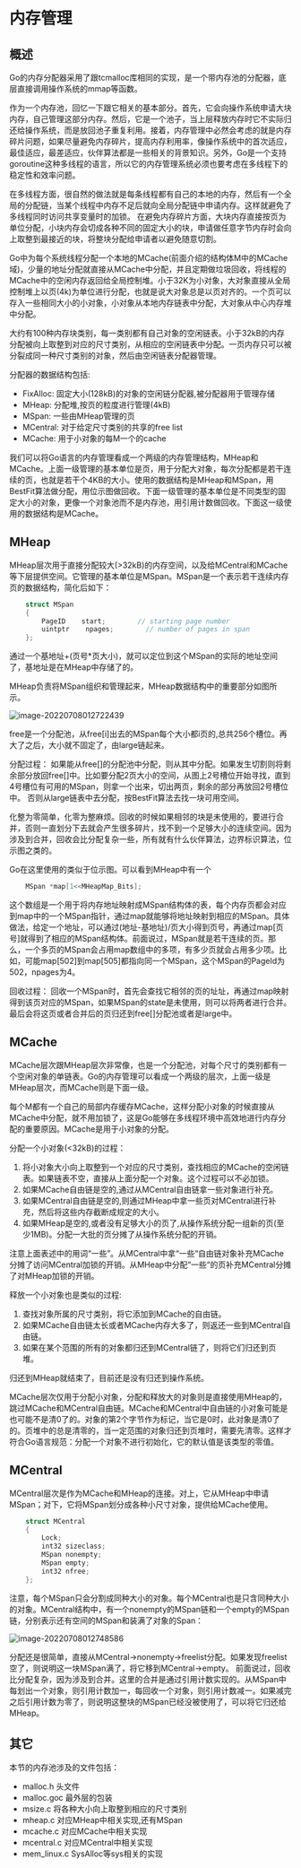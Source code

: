 #  内存管理

## 概述

Go的内存分配器采用了跟tcmalloc库相同的实现，是一个带内存池的分配器，底层直接调用操作系统的mmap等函数。

作为一个内存池，回忆一下跟它相关的基本部分。首先，它会向操作系统申请大块内存，自己管理这部分内存。然后，它是一个池子，当上层释放内存时它不实际归还给操作系统，而是放回池子重复利用。接着，内存管理中必然会考虑的就是内存碎片问题，如果尽量避免内存碎片，提高内存利用率，像操作系统中的首次适应，最佳适应，最差适应，伙伴算法都是一些相关的背景知识。另外，Go是一个支持goroutine这种多线程的语言，所以它的内存管理系统必须也要考虑在多线程下的稳定性和效率问题。

在多线程方面，很自然的做法就是每条线程都有自己的本地的内存，然后有一个全局的分配链，当某个线程中内存不足后就向全局分配链中申请内存。这样就避免了多线程同时访问共享变量时的加锁。 在避免内存碎片方面，大块内存直接按页为单位分配，小块内存会切成各种不同的固定大小的块，申请做任意字节内存时会向上取整到最接近的块，将整块分配给申请者以避免随意切割。

Go中为每个系统线程分配一个本地的MCache(前面介绍的结构体M中的MCache域)，少量的地址分配就直接从MCache中分配，并且定期做垃圾回收，将线程的MCache中的空闲内存返回给全局控制堆。小于32K为小对象，大对象直接从全局控制堆上以页(4k)为单位进行分配，也就是说大对象总是以页对齐的。一个页可以存入一些相同大小的小对象，小对象从本地内存链表中分配，大对象从中心内存堆中分配。

大约有100种内存块类别，每一类别都有自己对象的空闲链表。小于32kB的内存分配被向上取整到对应的尺寸类别，从相应的空闲链表中分配。一页内存只可以被分裂成同一种尺寸类别的对象，然后由空闲链表分配器管理。

分配器的数据结构包括:

- FixAlloc: 固定大小(128kB)的对象的空闲链分配器,被分配器用于管理存储
- MHeap: 分配堆,按页的粒度进行管理(4kB)
- MSpan: 一些由MHeap管理的页
- MCentral: 对于给定尺寸类别的共享的free list
- MCache: 用于小对象的每M一个的cache

我们可以将Go语言的内存管理看成一个两级的内存管理结构，MHeap和MCache。上面一级管理的基本单位是页，用于分配大对象，每次分配都是若干连续的页，也就是若干个4KB的大小。使用的数据结构是MHeap和MSpan，用BestFit算法做分配，用位示图做回收。下面一级管理的基本单位是不同类型的固定大小的对象，更像一个对象池而不是内存池，用引用计数做回收。下面这一级使用的数据结构是MCache。

## MHeap

MHeap层次用于直接分配较大(>32kB)的内存空间，以及给MCentral和MCache等下层提供空间。它管理的基本单位是MSpan。MSpan是一个表示若干连续内存页的数据结构，简化后如下：

```C
    struct MSpan
    {
        PageID    start;        // starting page number
        uintptr    npages;        // number of pages in span
    };
```

通过一个基地址+(页号*页大小)，就可以定位到这个MSpan的实际的地址空间了，基地址是在MHeap中存储了的。

MHeap负责将MSpan组织和管理起来，MHeap数据结构中的重要部分如图所示。



![image-20220708012722439](https://typroa-pic-sh-1258186845.cos.ap-shanghai.myqcloud.com/img/202207080127632.png)

free是一个分配池，从free[i]出去的MSpan每个大小都i页的,总共256个槽位。再大了之后，大小就不固定了，由large链起来。

分配过程： 如果能从free[]的分配池中分配，则从其中分配。如果发生切割则将剩余部分放回free[]中。比如要分配2页大小的空间，从图上2号槽位开始寻找，直到4号槽位有可用的MSpan，则拿一个出来，切出两页，剩余的部分再放回2号槽位中。 否则从large链表中去分配，按BestFit算法去找一块可用空间。

化整为零简单，化零为整麻烦。回收的时候如果相邻的块是未使用的，要进行合并，否则一直划分下去就会产生很多碎片，找不到一个足够大小的连续空间。因为涉及到合并，回收会比分配复杂一些，所有就有什么伙伴算法，边界标识算法，位示图之类的。

Go在这里使用的类似于位示图。可以看到MHeap中有一个

```C
    MSpan *map[1<<MHeapMap_Bits];
```

这个数组是一个用于将内存地址映射成MSpan结构体的表，每个内存页都会对应到map中的一个MSpan指针，通过map就能够将地址映射到相应的MSpan。具体做法，给定一个地址，可以通过(地址-基地址)/页大小得到页号，再通过map[页号]就得到了相应的MSpan结构体。前面说过，MSpan就是若干连续的页。那么，一个多页的MSpan会占用map数组中的多项，有多少页就会占用多少项。比如，可能map[502]到map[505]都指向同一个MSpan，这个MSpan的PageId为502，npages为4。

回收过程： 回收一个MSpan时，首先会查找它相邻的页的址址，再通过map映射得到该页对应的MSpan，如果MSpan的state是未使用，则可以将两者进行合并。最后会将这页或者合并后的页归还到free[]分配池或者是large中。

## MCache

MCache层次跟MHeap层次非常像，也是一个分配池，对每个尺寸的类别都有一个空闲对象的单链表。Go的内存管理可以看成一个两级的层次，上面一级是MHeap层次，而MCache则是下面一级。

每个M都有一个自己的局部内存缓存MCache，这样分配小对象的时候直接从MCache中分配，就不用加锁了，这是Go能够在多线程环境中高效地进行内存分配的重要原因。MCache是用于小对象的分配。

分配一个小对象(<32kB)的过程：

1. 将小对象大小向上取整到一个对应的尺寸类别，查找相应的MCache的空闲链表。如果链表不空，直接从上面分配一个对象。这个过程可以不必加锁。
2. 如果MCache自由链是空的,通过从MCentral自由链拿一些对象进行补充。
3. 如果MCentral自由链是空的,则通过MHeap中拿一些页对MCentral进行补充，然后将这些内存截断成规定的大小。
4. 如果MHeap是空的,或者没有足够大小的页了,从操作系统分配一组新的页(至少1MB)。分配一大批的页分摊了从操作系统分配的开销。

注意上面表述中的用词“一些”。从MCentral中拿“一些“自由链对象补充MCache分摊了访问MCentral加锁的开销。从MHeap中分配“一些“的页补充MCentral分摊了对MHeap加锁的开销。

释放一个小对象也是类似的过程:

1. 查找对象所属的尺寸类别，将它添加到MCache的自由链。
2. 如果MCache自由链太长或者MCache内存大多了，则返还一些到MCentral自由链。
3. 如果在某个范围的所有的对象都归还到MCentral链了，则将它们归还到页堆。

归还到MHeap就结束了，目前还是没有归还到操作系统。

MCache层次仅用于分配小对象，分配和释放大的对象则是直接使用MHeap的，跳过MCache和MCentral自由链。MCache和MCentral中自由链的小对象可能是也可能不是清0了的。对象的第2个字节作为标记，当它是0时，此对象是清0了的。页堆中的总是清零的，当一定范围的对象归还到页堆时，需要先清零。这样才符合Go语言规范：分配一个对象不进行初始化，它的默认值是该类型的零值。

## MCentral

MCentral层次是作为MCache和MHeap的连接。对上，它从MHeap中申请MSpan；对下，它将MSpan划分成各种小尺寸对象，提供给MCache使用。

```C
    struct MCentral
    {
        Lock;
        int32 sizeclass;
        MSpan nonempty;
        MSpan empty;
        int32 nfree;
    };
```

注意，每个MSpan只会分割成同种大小的对象。每个MCentral也是只含同种大小的对象。MCentral结构中，有一个nonempty的MSpan链和一个empty的MSpan链，分别表示还有空间的MSpan和装满了对象的Span：

![image-20220708012748586](https://typroa-pic-sh-1258186845.cos.ap-shanghai.myqcloud.com/img/202207080127662.png)





分配还是很简单，直接从MCentral->nonempty->freelist分配。如果发现freelist空了，则说明这一块MSpan满了，将它移到MCentral->empty。 前面说过，回收比分配复杂，因为涉及到合并。这里的合并是通过引用计数实现的。从MSpan中每划出一个对象，则引用计数加一，每回收一个对象，则引用计数减一。如果减完之后引用计数为零了，则说明这整块的MSpan已经没被使用了，可以将它归还给MHeap。

## 其它

本节的内存池涉及的文件包括：

- malloc.h 头文件
- malloc.goc 最外层的包装
- msize.c 将各种大小向上取整到相应的尺寸类别
- mheap.c 对应MHeap中相关实现,还有MSpan
- mcache.c 对应MCache中相关实现
- mcentral.c 对应MCentral中相关实现
- mem_linux.c SysAlloc等sys相关的实现 